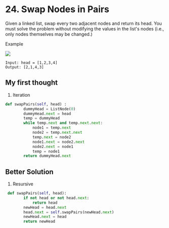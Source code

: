 # 24. Swap Nodes in Pairs
Given a linked list, swap every two adjacent nodes and return its head. You must solve the problem without modifying the values in the list's nodes (i.e., only nodes themselves may be changed.)


Example


![](https://assets.leetcode.com/uploads/2020/10/03/swap_ex1.jpg)


```
Input: head = [1,2,3,4]
Output: [2,1,4,3]
```

## My first thought
1. Iteration

```python
def swapPairs(self, head) :
        dummyHead = ListNode(0)
        dummyHead.next = head
        temp = dummyHead
        while temp.next and temp.next.next:
            node1 = temp.next
            node2 = temp.next.next
            temp.next = node2
            node1.next = node2.next
            node2.next = node1
            temp = node1
        return dummyHead.next
```


## Better Solution
1. Resursive

```python
 def swapPairs(self, head):
        if not head or not head.next:
            return head
        newHead = head.next
        head.next = self.swapPairs(newHead.next)
        newHead.next = head
        return newHead
```